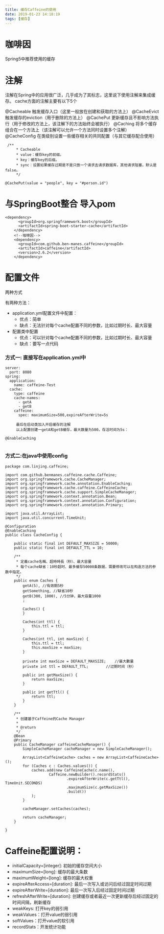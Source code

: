 ```yaml
---
title: 缓存Caffeine的使用
date: 2019-01-23 14:18:19
tags: [缓存]
---
```


# 咖啡因

Spring5中推荐使用的缓存  

# 注解

注解在Spring中的应用很广泛，几乎成为了其标志，这里说下使用注解来集成缓存。 
cache方面的注解主要有以下5个

@Cacheable 触发缓存入口（这里一般放在创建和获取的方法上）
@CacheEvict 触发缓存的eviction（用于删除的方法上）
@CachePut 更新缓存且不影响方法执行（用于修改的方法上，该注解下的方法始终会被执行）
@Caching 将多个缓存组合在一个方法上（该注解可以允许一个方法同时设置多个注解）@CacheConfig 在类级别设置一些缓存相关的共同配置（与其它缓存配合使用）

<!--more-->

```
 /**
     * Cacheable
     * value：缓存key的前缀。
     * key：缓存key的后缀。
     * sync：设置如果缓存过期是不是只放一个请求去请求数据库，其他请求阻塞，默认是false。
     */
```



```
@CachePut(value = "people", key = "#person.id")
```

# 与SpringBoot整合 导入pom

```
<dependency>
      <groupId>org.springframework.boot</groupId>
      <artifactId>spring-boot-starter-cache</artifactId>
    </dependency>
    <!--咖啡因-->
    <dependency>
      <groupId>com.github.ben-manes.caffeine</groupId>
      <artifactId>caffeine</artifactId>
      <version>2.6.2</version>
    </dependency>

```

# 配置文件

两种方式  

有两种方法：
- application.yml配置文件中配置：
  - 优点：简单
  - 缺点：无法针对每个cache配置不同的参数，比如过期时长、最大容量
- 配置类中配置
  - 优点：可以针对每个cache配置不同的参数，比如过期时长、最大容量
  - 缺点：要写一点代码

### 方式一: 直接写在application.yml中

```
server:
  port: 8080
spring:
  application:
    name: caffeine-Test
  cache:
    type: caffeine
    cache-names:
      - getA
      - getB
    caffeine:
      spec: maximumSize=500,expireAfterWrite=5s
     
     最后在启动类加入开启缓存的注解
     以上配置创建一getA和getB缓存，最大数量为500，存活时间为5s：
     
@EnableCaching
      
```

### 方式二:在java中使用config

```
package com.linjing.caffeine;

import com.github.benmanes.caffeine.cache.Caffeine;
import org.springframework.cache.CacheManager;
import org.springframework.cache.annotation.EnableCaching;
import org.springframework.cache.caffeine.CaffeineCache;
import org.springframework.cache.support.SimpleCacheManager;
import org.springframework.context.annotation.Bean;
import org.springframework.context.annotation.Configuration;
import org.springframework.context.annotation.Primary;

import java.util.ArrayList;
import java.util.concurrent.TimeUnit;

@Configuration
@EnableCaching
public class CacheConfig {

    public static final int DEFAULT_MAXSIZE = 50000;
    public static final int DEFAULT_TTL = 10;

    /**
     * 定義cache名稱、超時時長（秒）、最大容量
     * 每个cache缺省：10秒超时、最多缓存50000条数据，需要修改可以在构造方法的参数中指定。
     */
    public enum Caches {
        getA(5), //有效期5秒
        getSomething, //缺省10秒
        getB(300, 1000), //5分钟，最大容量1000
        ;

        Caches() {
        }

        Caches(int ttl) {
            this.ttl = ttl;
        }

        Caches(int ttl, int maxSize) {
            this.ttl = ttl;
            this.maxSize = maxSize;
        }

        private int maxSize = DEFAULT_MAXSIZE;    //最大數量
        private int ttl = DEFAULT_TTL;        //过期时间（秒）

        public int getMaxSize() {
            return maxSize;
        }

        public int getTtl() {
            return ttl;
        }
    }

    /**
     * 创建基于Caffeine的Cache Manager
     *
     * @return
     */
    @Bean
    @Primary
    public CacheManager caffeineCacheManager() {
        SimpleCacheManager cacheManager = new SimpleCacheManager();

        ArrayList<CaffeineCache> caches = new ArrayList<CaffeineCache>();
        for (Caches c : Caches.values()) {
            caches.add(new CaffeineCache(c.name(),
                    Caffeine.newBuilder().recordStats()
                            .expireAfterWrite(c.getTtl(), TimeUnit.SECONDS)
                            .maximumSize(c.getMaxSize())
                            .build())
            );
        }

        cacheManager.setCaches(caches);

        return cacheManager;
    }

}
```



# Caffeine配置说明：

- initialCapacity=[integer]: 初始的缓存空间大小
- maximumSize=[long]: 缓存的最大条数
- maximumWeight=[long]: 缓存的最大权重
- expireAfterAccess=[duration]: 最后一次写入或访问后经过固定时间过期
- expireAfterWrite=[duration]: 最后一次写入后经过固定时间过期
- refreshAfterWrite=[duration]: 创建缓存或者最近一次更新缓存后经过固定的时间间隔，刷新缓存
- weakKeys: 打开key的弱引用
- weakValues：打开value的弱引用
- softValues：打开value的软引用
- recordStats：开发统计功能